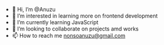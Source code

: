 - 👋 Hi, I’m @Anuzu
- 👀 I’m interested in learning more on frontend development 
- 🌱 I’m currently learning JavaScript 
- 💞️ I’m looking to collaborate on projects amd works
- 📫 How to reach me nonsoanuzu@gmail.com

<!---
Anuzu/Anuzu is a ✨ special ✨ repository because its `README.md` (this file) appears on your GitHub profile.
You can click the Preview link to take a look at your changes.
--->
